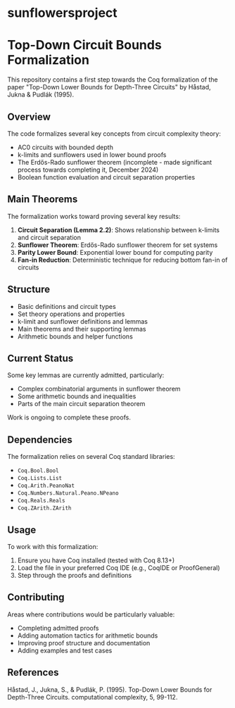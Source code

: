 # sunflowersproject

# Top-Down Circuit Bounds Formalization

This repository contains a first step towards the Coq formalization of the paper "Top-Down Lower Bounds for Depth-Three Circuits" by Håstad, Jukna & Pudlák (1995). 

## Overview

The code formalizes several key concepts from circuit complexity theory:

- AC0 circuits with bounded depth
- k-limits and sunflowers used in lower bound proofs
- The Erdős-Rado sunflower theorem (incomplete - made significant process towards completing it, December 2024)
- Boolean function evaluation and circuit separation properties

## Main Theorems

The formalization works toward proving several key results:

1. **Circuit Separation (Lemma 2.2)**: Shows relationship between k-limits and circuit separation
2. **Sunflower Theorem**: Erdős-Rado sunflower theorem for set systems
3. **Parity Lower Bound**: Exponential lower bound for computing parity
4. **Fan-in Reduction**: Deterministic technique for reducing bottom fan-in of circuits

## Structure

- Basic definitions and circuit types
- Set theory operations and properties
- k-limit and sunflower definitions and lemmas
- Main theorems and their supporting lemmas
- Arithmetic bounds and helper functions

## Current Status

Some key lemmas are currently admitted, particularly:
- Complex combinatorial arguments in sunflower theorem
- Some arithmetic bounds and inequalities
- Parts of the main circuit separation theorem

Work is ongoing to complete these proofs.

## Dependencies

The formalization relies on several Coq standard libraries:
- `Coq.Bool.Bool`
- `Coq.Lists.List`
- `Coq.Arith.PeanoNat`
- `Coq.Numbers.Natural.Peano.NPeano`
- `Coq.Reals.Reals`
- `Coq.ZArith.ZArith`

## Usage

To work with this formalization:

1. Ensure you have Coq installed (tested with Coq 8.13+)
2. Load the file in your preferred Coq IDE (e.g., CoqIDE or ProofGeneral)
3. Step through the proofs and definitions

## Contributing

Areas where contributions would be particularly valuable:
- Completing admitted proofs
- Adding automation tactics for arithmetic bounds
- Improving proof structure and documentation
- Adding examples and test cases

## References

Håstad, J., Jukna, S., & Pudlák, P. (1995). Top-Down Lower Bounds for Depth-Three Circuits. computational complexity, 5, 99-112.
